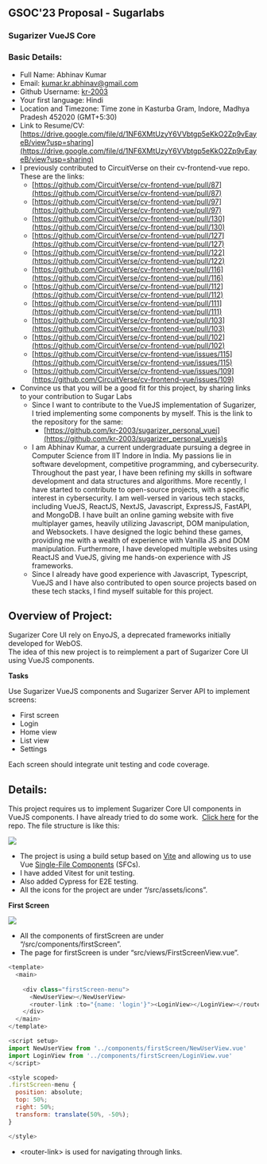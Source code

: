 ## GSOC'23 Proposal - Sugarlabs

### Sugarizer VueJS Core

### Basic Details:

*   Full Name: Abhinav Kumar
*   Email: [kumar.kr.abhinav@gmail.com](mailto:kumar.kr.abhinav@gmail.com)
*   Github Username: [kr-2003](https://github.com/kr-2003)
*   Your first language: Hindi
*   Location and Timezone: Time zone in Kasturba Gram, Indore, Madhya Pradesh 452020 (GMT+5:30)
*   Link to Resume/CV: [https://drive.google.com/file/d/1NF6XMtUzyY6VVbtgp5eKkO2Zp9vEayeB/view?usp=sharing](https://drive.google.com/file/d/1NF6XMtUzyY6VVbtgp5eKkO2Zp9vEayeB/view?usp=sharing)
*   I previously contributed to CircuitVerse on their cv-frontend-vue repo. These are the links:
    *   [https://github.com/CircuitVerse/cv-frontend-vue/pull/87](https://github.com/CircuitVerse/cv-frontend-vue/pull/87)
    *   [https://github.com/CircuitVerse/cv-frontend-vue/pull/97](https://github.com/CircuitVerse/cv-frontend-vue/pull/97)
    *   [https://github.com/CircuitVerse/cv-frontend-vue/pull/130](https://github.com/CircuitVerse/cv-frontend-vue/pull/130)
    *   [https://github.com/CircuitVerse/cv-frontend-vue/pull/127](https://github.com/CircuitVerse/cv-frontend-vue/pull/127)
    *   [https://github.com/CircuitVerse/cv-frontend-vue/pull/122](https://github.com/CircuitVerse/cv-frontend-vue/pull/122)
    *   [https://github.com/CircuitVerse/cv-frontend-vue/pull/116](https://github.com/CircuitVerse/cv-frontend-vue/pull/116)
    *   [https://github.com/CircuitVerse/cv-frontend-vue/pull/112](https://github.com/CircuitVerse/cv-frontend-vue/pull/112)
    *   [https://github.com/CircuitVerse/cv-frontend-vue/pull/111](https://github.com/CircuitVerse/cv-frontend-vue/pull/111)
    *   [https://github.com/CircuitVerse/cv-frontend-vue/pull/103](https://github.com/CircuitVerse/cv-frontend-vue/pull/103)
    *   [https://github.com/CircuitVerse/cv-frontend-vue/pull/102](https://github.com/CircuitVerse/cv-frontend-vue/pull/102)
    *   [https://github.com/CircuitVerse/cv-frontend-vue/issues/115](https://github.com/CircuitVerse/cv-frontend-vue/issues/115)
    *   [https://github.com/CircuitVerse/cv-frontend-vue/issues/109](https://github.com/CircuitVerse/cv-frontend-vue/issues/109)
*   Convince us that you will be a good fit for this project, by sharing links to your contribution to Sugar Labs
    *   Since I want to contribute to the VueJS implementation of Sugarizer, I tried implementing some components by myself. This is the link to the repository for the same:
        *   [https://github.com/kr-2003/sugarizer_personal_vuej](https://github.com/kr-2003/sugarizer_personal_vuejs)s
    *   I am Abhinav Kumar, a current undergraduate pursuing a degree in Computer Science from IIT Indore in India. My passions lie in software development, competitive programming, and cybersecurity. Throughout the past year, I have been refining my skills in software development and data structures and algorithms. More recently, I have started to contribute to open-source projects, with a specific interest in cybersecurity. I am well-versed in various tech stacks, including VueJS, ReactJS, NextJS, Javascript, ExpressJS, FastAPI, and MongoDB. I have built an online gaming website with five multiplayer games, heavily utilizing Javascript, DOM manipulation, and Websockets. I have designed the logic behind these games, providing me with a wealth of experience with Vanilla JS and DOM manipulation. Furthermore, I have developed multiple websites using ReactJS and VueJS, giving me hands-on experience with JS frameworks.
    *   Since I already have good experience with Javascript, Typescript, VueJS and I have also contributed to open source projects based on these tech stacks, I find myself suitable for this project.

## Overview of Project:

Sugarizer Core UI rely on EnyoJS, a deprecated frameworks initially developed for WebOS.  
The idea of this new project is to reimplement a part of Sugarizer Core UI using VueJS components.

**Tasks**

Use Sugarizer VueJS components and Sugarizer Server API to implement screens:

*   First screen
*   Login
*   Home view
*   List view
*   Settings

Each screen should integrate unit testing and code coverage.

## Details:

This project requires us to implement Sugarizer Core UI components in VueJS components. I have already tried to do some work.  [Click here](https://github.com/kr-2003/sugarizer_personal_vuejs) for the repo. The file structure is like this:

![](https://33333.cdn.cke-cs.com/kSW7V9NHUXugvhoQeFaf/images/2f2d497b35f880e50a0ce6654fdcc3bea1a7269883cafcde.png)

*   The project is using a build setup based on [Vite](https://vitejs.dev/) and allowing us to use Vue [Single-File Components](https://vuejs.org/guide/scaling-up/sfc.html) (SFCs).
*   I have added Vitest for unit testing.
*   Also added Cypress for E2E testing.
*   All the icons for the project are under “/src/assets/icons”.

**First Screen**

![](https://33333.cdn.cke-cs.com/kSW7V9NHUXugvhoQeFaf/animations/baf6a1a33467c2d498a15ef005f8ee82648cb25e1fcd142a.gif)

*   All the components of firstScreen are under “/src/components/firstScreen”. 
*   The page for firstScreen is under “src/views/FirstScreenView.vue”.

```javascript
<template>
  <main>
    
    <div class="firstScreen-menu">
      <NewUserView></NewUserView>
      <router-link :to="{name: 'login'}"><LoginView></LoginView></router-link>
    </div>
  </main>
</template>

<script setup>
import NewUserView from '../components/firstScreen/NewUserView.vue'
import LoginView from '../components/firstScreen/LoginView.vue'
</script>

<style scoped>
.firstScreen-menu {
  position: absolute;
  top: 50%;
  right: 50%;
  transform: translate(50%, -50%);
}

</style>
```

*   \<router-link> is used for navigating through links.
